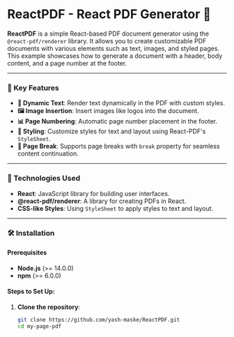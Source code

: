 # ReactPDF - React PDF Generator 🚀

**ReactPDF** is a simple React-based PDF document generator using the `@react-pdf/renderer` library. It allows you to create customizable PDF documents with various elements such as text, images, and styled pages. This example showcases how to generate a document with a header, body content, and a page number at the footer.

---

### 🚀 Key Features

- **📄 Dynamic Text**: Render text dynamically in the PDF with custom styles.
- **🖼️ Image Insertion**: Insert images like logos into the document.
- **📊 Page Numbering**: Automatic page number placement in the footer.
- **📏 Styling**: Customize styles for text and layout using React-PDF's `StyleSheet`.
- **📑 Page Break**: Supports page breaks with `break` property for seamless content continuation.

---

### 🔧 Technologies Used

- **React**: JavaScript library for building user interfaces.
- **@react-pdf/renderer**: A library for creating PDFs in React.
- **CSS-like Styles**: Using `StyleSheet` to apply styles to text and layout.

---

### 🛠️ Installation

#### Prerequisites

- **Node.js** (>= 14.0.0)
- **npm** (>= 6.0.0)

#### Steps to Set Up:

1. **Clone the repository**:

   ```bash
   git clone https://github.com/yash-maske/ReactPDF.git
   cd my-page-pdf
